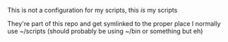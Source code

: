 This is not a configuration for my scripts, this *is* my scripts

They're part of this repo and get symlinked to the proper place I normally use ~/scripts (should probably be using ~/bin or something but eh)


